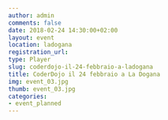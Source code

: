 ```yaml
---
author: admin
comments: false
date: 2018-02-24 14:30:00+02:00
layout: event
location: ladogana
registration_url:
type: Player
slug: coderdojo-il-24-febbraio-a-ladogana
title: CoderDojo il 24 febbraio a La Dogana
img: event_03.jpg
thumb: event_03.jpg
categories:
- event_planned
---
```

